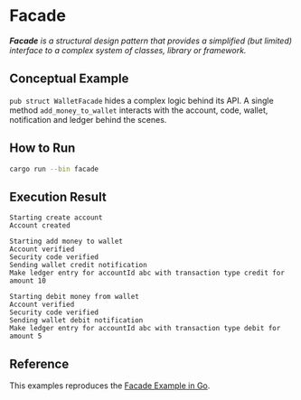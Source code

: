 # Facade

_**Facade** is a structural design pattern that provides a simplified
(but limited) interface to a complex system of classes, library or framework._

## Conceptual Example

`pub struct WalletFacade` hides a complex logic behind its API. A single method
`add_money_to_wallet` interacts with the account, code, wallet, notification
and ledger behind the scenes.

## How to Run

```bash
cargo run --bin facade
```

## Execution Result

```
Starting create account
Account created

Starting add money to wallet
Account verified
Security code verified
Sending wallet credit notification
Make ledger entry for accountId abc with transaction type credit for amount 10

Starting debit money from wallet
Account verified
Security code verified
Sending wallet debit notification
Make ledger entry for accountId abc with transaction type debit for amount 5
```

## Reference

This examples reproduces the [Facade Example in Go](https://refactoring.guru/design-patterns/facade/go/example).
